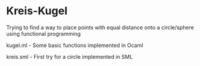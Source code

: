 Kreis-Kugel
===========

Trying to find a way to place points with equal distance onto a circle/sphere using functional programming

kugel.ml - Some basic functions implemented in Ocaml

kreis.sml - First try for a circle implemented in SML